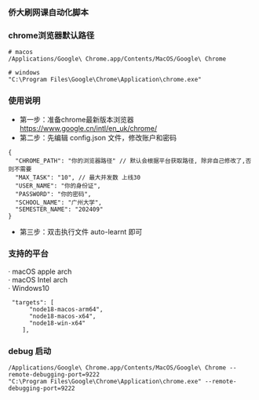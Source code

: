 ### 侨大刷网课自动化脚本


### chrome浏览器默认路径
```shell
# macos
/Applications/Google\ Chrome.app/Contents/MacOS/Google\ Chrome

# windows
"C:\Program Files\Google\Chrome\Application\chrome.exe"
```

### 使用说明
- 第一步：准备chrome最新版本浏览器 https://www.google.cn/intl/en_uk/chrome/
- 第二步：先编辑 config.json 文件，修改账户和密码
```shell       
{
  "CHROME_PATH": "你的浏览器路径" // 默认会根据平台获取路径, 除非自己修改了,否则不需要
  "MAX_TASK": "10", // 最大并发数 上线30
  "USER_NAME": "你的身份证",
  "PASSWORD": "你的密码",
  "SCHOOL_NAME": "广州大学", 
  "SEMESTER_NAME": "202409"
}

````
- 第三步：双击执行文件 auto-learnt 即可

### 支持的平台
· macOS apple arch       
· macOS Intel arch       
· Windows10
```shell
 "targets": [
      "node18-macos-arm64",
      "node18-macos-x64",
      "node18-win-x64"
    ],
```

### debug 启动
```shell
/Applications/Google\ Chrome.app/Contents/MacOS/Google\ Chrome --remote-debugging-port=9222
"C:\Program Files\Google\Chrome\Application\chrome.exe" --remote-debugging-port=9222
```
